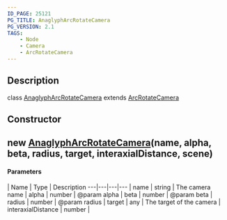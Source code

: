 ```yaml
---
ID_PAGE: 25121
PG_TITLE: AnaglyphArcRotateCamera
PG_VERSION: 2.1
TAGS:
    - Node
    - Camera
    - ArcRotateCamera
---
```

## Description

class [AnaglyphArcRotateCamera](/classes/2.3/AnaglyphArcRotateCamera) extends [ArcRotateCamera](/classes/2.3/ArcRotateCamera)



## Constructor

## new [AnaglyphArcRotateCamera](/classes/2.3/AnaglyphArcRotateCamera)(name, alpha, beta, radius, target, interaxialDistance, scene)



#### Parameters
 | Name | Type | Description
---|---|---|---
 | name | string |   The camera name
 | alpha | number |   @param alpha
 | beta | number |   @param beta
 | radius | number |   @param radius
 | target | any |   The target of the camera
 | interaxialDistance | number |   
